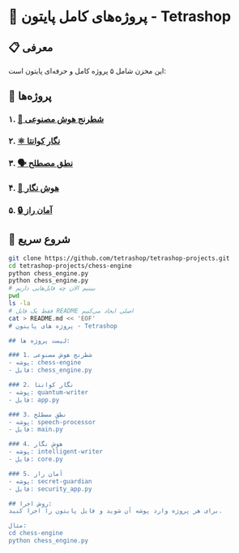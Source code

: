 # 🚀 پروژه‌های کامل پایتون - Tetrashop

## 📋 معرفی
این مخزن شامل ۵ پروژه کامل و حرفه‌ای پایتون است:

## 🎯 پروژه‌ها

### ۱. [🎲 شطرنج هوش مصنوعی](./chess-engine/)
### ۲. [⚛️ نگار کوانتا](./quantum-writer/)  
### ۳. [🗣️ نطق مصطلح](./speech-processor/)
### ۴. [🧠 هوش نگار](./intelligent-writer/)
### ۵. [🔒 آمان راز](./secret-guardian/)

## 🚀 شروع سریع
```bash
git clone https://github.com/tetrashop/tetrashop-projects.git
cd tetrashop-projects/chess-engine
python chess_engine.py
python chess_engine.py
# ببینیم الان چه فایل‌هایی داریم
pwd
ls -la
# فقط یک فایل README اصلی ایجاد می‌کنیم
cat > README.md << 'EOF'
# پروژه های پایتون - Tetrashop

## لیست پروژه ها:

### 1. شطرنج هوش مصنوعی
- پوشه: chess-engine
- فایل: chess_engine.py

### 2. نگار کوانتا  
- پوشه: quantum-writer
- فایل: app.py

### 3. نطق مصطلح
- پوشه: speech-processor
- فایل: main.py

### 4. هوش نگار
- پوشه: intelligent-writer
- فایل: core.py

### 5. آمان راز
- پوشه: secret-guardian
- فایل: security_app.py

## روش اجرا:
برای هر پروژه وارد پوشه آن شوید و فایل پایتون را اجرا کنید.

مثال:
cd chess-engine
python chess_engine.py

